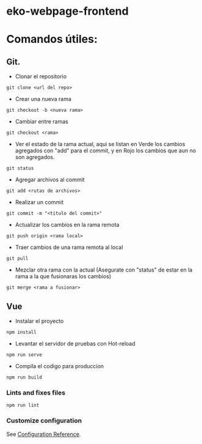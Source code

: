 # eko-webpage-frontend

# Comandos útiles:
## Git.
- Clonar el repositorio
```
git clone <url del repo>
```
- Crear una nueva rama
```
git checkout -b <nueva rama>
```
- Cambiar entre ramas
```
git checkout <rama>
```
- Ver el estado de la rama actual, aqui se listan en Verde los cambios agregados con "add" para el commit, y en Rojo los cambios que aun no son agregados.
```
git status
```
- Agregar archivos al commit
```
git add <rutas de archivos>
```
- Realizar un commit
```
git commit -m "<titulo del commit>"
```
- Actualizar los cambios en la rama remota
```
git push origin <rama local>
```
- Traer cambios de una rama remota al local
```
git pull
```
- Mezclar otra rama con la actual (Asegurate con "status" de estar en la rama a la que fusionaras los cambios)
```
git merge <rama a fusionar>
```

## Vue
- Instalar el proyecto
```
npm install
```
- Levantar el servidor de pruebas con Hot-reload
```
npm run serve
```
- Compila el codigo para produccion
```
npm run build
```

### Lints and fixes files
```
npm run lint
```

### Customize configuration
See [Configuration Reference](https://cli.vuejs.org/config/).
